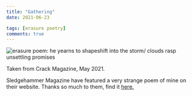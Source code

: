 ```yaml
---
title: "Gathering"
date: 2021-06-23

tags: [erasure poetry]
comments: true
---
```


<img src="https://www.davidralphlewis.co.uk/assets/images/articles/2021/gathering.jpeg" alt="erasure poem: he yearns to shapeshift into the storm/ clouds rasp unsettling promises" title="lousy smarch weather" class="responsive"><br>

Taken from Crack Magazine, May 2021.

Sledgehammer Magazine have featured a very strange poem of mine on their website. Thanks so much to them, find it [here.](https://www.sledgehammerlit.com/post/an-honest-trade-by-david-ralph-lewis)
